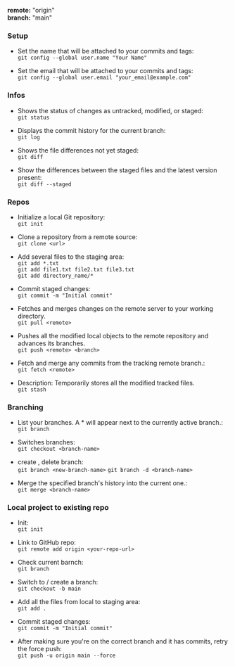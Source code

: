 <b>remote:</b> "origin"<br>
<b>branch:</b> "main"<br>

### Setup
- Set the name that will be attached to your commits and tags:<br>
`git config --global user.name "Your Name"`

- Set the email that will be attached to your commits and tags:<br>
`git config --global user.email "your_email@example.com"`

### Infos

- Shows the status of changes as untracked, modified, or staged:<br>
`git status`

- Displays the commit history for the current branch:<br>
`git log`

- Shows the file differences not yet staged:<br>
`git diff`

-  Show the differences between the staged files and the latest version present:<br>
`git diff --staged`

### Repos
- Initialize a local Git repository:<br>
`git init`

- Clone a repository from a remote source:<br>
`git clone <url>`

- Add several files to the staging area:<br>
`git add *.txt`<br>
`git add file1.txt file2.txt file3.txt`<br>
`git add directory_name/*`<br>

- Commit staged changes:<br>
`git commit -m "Initial commit"`

- Fetches and merges changes on the remote server to your working directory.<br>
`git pull <remote>`

-  Pushes all the modified local objects to the remote repository and advances its branches.<br>
`git push <remote> <branch>`

- Fetch and merge any commits from the tracking remote branch.:<br>
`git fetch <remote>`

-  Description: Temporarily stores all the modified tracked files.<br>
`git stash`

### Branching

- List your branches. A * will appear next to the currently active branch.:<br>
`git branch`

- Switches branches:<br>
`git checkout <branch-name>`

- create , delete branch:<br>
`git branch <new-branch-name>` `git branch -d <branch-name>`

- Merge the specified branch's history into the current one.:<br>
`git merge <branch-name>`

### Local project to existing repo

- Init:<br>
`git init`

- Link to GitHub repo:<br>
`git remote add origin <your-repo-url>`

- Check current barnch:<br>
`git branch`

- Switch to / create a branch:<br>
`git checkout -b main`

- Add all the files from local to staging area:<br>
`git add .`

- Commit staged changes:<br>
`git commit -m "Initial commit"`

- After making sure you're on the correct branch and it has commits, retry the force push:<br>
`git push -u origin main --force`




